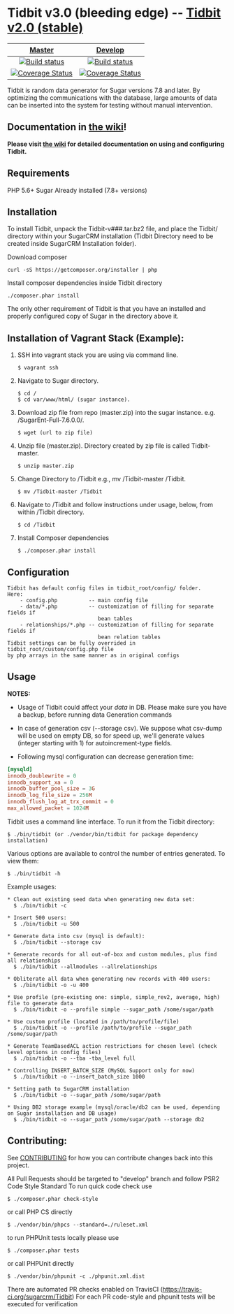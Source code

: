 Tidbit v3.0 (bleeding edge) -- [Tidbit v2.0 (stable)](https://github.com/sugarcrm/Tidbit/tree/v2.0.0) 
===========

| [Master][Master] | [Develop][Develop] |
|:----------------:|:----------:|
| [![Build status][Master image]][Master] | [![Build status][Develop image]][Develop] |
| [![Coverage Status][Master coverage image]][Master coverage] | [![Coverage Status][Develop coverage image]][Develop coverage] |

Tidbit is random data generator for Sugar versions 7.8 and later.  By optimizing
the communications with the database, large amounts of data can be inserted
into the system for testing without manual intervention.

Documentation in [the wiki](https://github.com/sugarcrm/Tidbit/wiki)!
------------------
**Please visit [the wiki](https://github.com/sugarcrm/Tidbit/wiki) for detailed documentation on using and configuring Tidbit.**

Requirements
------------
PHP 5.6+
Sugar Already installed (7.8+ versions)

Installation
------------
To install Tidbit, unpack the Tidbit-v###.tar.bz2 file, and place the Tidbit/
directory within your SugarCRM installation (Tidbit Directory need to be created inside SugarCRM Installation folder).

Download composer
```
curl -sS https://getcomposer.org/installer | php
```

Install composer dependencies inside Tidbit directory
```
./composer.phar install
```

The only other requirement of Tidbit is that you have an installed and properly
configured copy of Sugar in the directory above it.

Installation of Vagrant Stack (Example):
------------

1. SSH into vagrant stack you are using via command line.
    ```
    $ vagrant ssh
    ```

2. Navigate to Sugar directory. 
    ```
    $ cd /
    $ cd var/www/html/ (sugar instance).
    ```
    
3. Download zip file from repo (master.zip) into the sugar instance. e.g. /SugarEnt-Full-7.6.0.0/.
    ```
    $ wget (url to zip file)
    ```
    
4. Unzip file (master.zip). Directory created by zip file is called Tidbit-master.
    ```
    $ unzip master.zip
    ```
    
5. Change Directory to /Tidbit e.g., mv /Tidbit-master /Tidbit.
    ```
    $ mv /Tidbit-master /Tidbit
    ```
    
6. Navigate to /Tidbit and follow instructions under usage, below, from within /Tidbit directory.
    ```
    $ cd /Tidbit
    ```
    
7. Install Composer dependencies
    ```
    $ ./composer.phar install
    ```
    
Configuration
-------------
    Tidbit has default config files in tidbit_root/config/ folder.
    Here:
        - config.php          -- main config file
        - data/*.php          -- customization of filling for separate fields if
                                 bean tables
        - relationships/*.php -- customization of filling for separate fields if
                                 bean relation tables
    Tidbit settings can be fully overrided in tidbit_root/custom/config.php file
    by php arrays in the same manner as in original configs

Usage
-----
**NOTES:** 

* Usage of Tidbit could affect your _data_ in DB.
Please make sure you have a backup, before running data Generation commands

* In case of generation csv (--storage csv).
We suppose what csv-dump will be used on empty DB, so for speed up, we'll generate
values (integer starting with 1) for autoincrement-type fields.

* Following mysql configuration can decrease generation time:
```conf
[mysqld]
innodb_doublewrite = 0
innodb_support_xa = 0
innodb_buffer_pool_size = 3G
innodb_log_file_size = 256M
innodb_flush_log_at_trx_commit = 0
max_allowed_packet = 1024M
```

Tidbit uses a command line interface.  To run it from the Tidbit directory:

    $ ./bin/tidbit (or ./vendor/bin/tidbit for package dependency installation)

Various options are available to control the number of entries generated.
To view them:

    $ ./bin/tidbit -h

Example usages:

    * Clean out existing seed data when generating new data set:
      $ ./bin/tidbit -c

    * Insert 500 users:
      $ ./bin/tidbit -u 500
      
    * Generate data into csv (mysql is default):
      $ ./bin/tidbit --storage csv

    * Generate records for all out-of-box and custom modules, plus find all relationships
      $ ./bin/tidbit --allmodules --allrelationships

    * Obliterate all data when generating new records with 400 users:
      $ ./bin/tidbit -o -u 400

    * Use profile (pre-existing one: simple, simple_rev2, average, high) file to generate data
      $ ./bin/tidbit -o --profile simple --sugar_path /some/sugar/path

    * Use custom profile (located in /path/to/profile/file)
      $ ./bin/tidbit -o --profile /path/to/profile --sugar_path /some/sugar/path

    * Generate TeamBasedACL action restrictions for chosen level (check level options in config files)
      $ ./bin/tidbit -o --tba -tba_level full
      
    * Controlling INSERT_BATCH_SIZE (MySQL Support only for now)
      $ ./bin/tidbit -o --insert_batch_size 1000

    * Setting path to SugarCRM installation
      $ ./bin/tidbit -o --sugar_path /some/sugar/path

    * Using DB2 storage example (mysql/oracle/db2 can be used, depending on Sugar installation and DB usage)
      $ ./bin/tidbit -o --sugar_path /some/sugar/path --storage db2

Contributing:
------------
See [CONTRIBUTING](CONTRIBUTING.md) for how you can contribute changes back into this project.

All Pull Requests should be targeted to "develop" branch and follow PSR2 Code Style Standard
To run quick code check use

    $ ./composer.phar check-style

or call PHP CS directly

    $ ./vendor/bin/phpcs --standard=./ruleset.xml
    
to run PHPUnit tests locally please use

    $ ./composer.phar tests
    
or call PHPUnit directly

    $ ./vendor/bin/phpunit -c ./phpunit.xml.dist
    
There are automated PR checks enabled on TravisCI (https://travis-ci.org/sugarcrm/Tidbit)
For each PR code-style and phpunit tests will be executed for verification

  [Master image]: https://api.travis-ci.org/sugarcrm/Tidbit.svg?branch=master
  [Master]: https://travis-ci.org/sugarcrm/Tidbit
  [Master coverage image]: https://coveralls.io/repos/github/sugarcrm/Tidbit/badge.svg?branch=master
  [Master coverage]: https://coveralls.io/github/sugarcrm/Tidbit?branch=master
  [Develop image]: https://api.travis-ci.org/sugarcrm/Tidbit.svg?branch=develop
  [Develop]: https://github.com/sugarcrm/Tidbit/tree/develop
  [Develop coverage image]: https://coveralls.io/repos/github/sugarcrm/Tidbit/badge.svg?branch=develop
  [Develop coverage]: https://coveralls.io/github/sugarcrm/Tidbit?branch=develop
